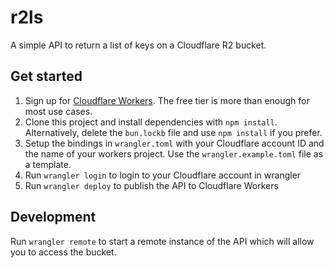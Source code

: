 # r2ls

A simple API to return a list of keys on a Cloudflare R2 bucket.

## Get started

1. Sign up for [Cloudflare Workers](https://workers.dev). The free tier is more than enough for most use cases.
2. Clone this project and install dependencies with `npm install`. Alternatively, delete the `bun.lockb` file and use `npm install` if you prefer.
3. Setup the bindings in `wrangler.toml` with your Cloudflare account ID and the name of your workers project. Use the `wrangler.example.toml` file as a template.
4. Run `wrangler login` to login to your Cloudflare account in wrangler
5. Run `wrangler deploy` to publish the API to Cloudflare Workers

## Development

Run `wrangler remote` to start a remote instance of the API which will allow you to access the bucket.
